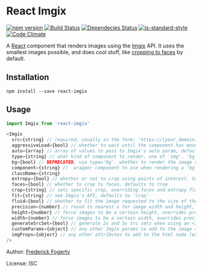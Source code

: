 # React Imgix

[![npm version](https://img.shields.io/npm/v/react-imgix.svg)](https://www.npmjs.com/package/react-imgix)
[![Build Status](https://travis-ci.org/imgix/react-imgix.svg?branch=master)](https://travis-ci.org/imgix/react-imgix)
[![Dependecies Status](https://david-dm.org/imgix/react-imgix.svg)](https://david-dm.org/imgix/react-imgix)
[![js-standard-style](https://img.shields.io/badge/code%20style-standard-brightgreen.svg?style=flat)](https://github.com/feross/standard)
[![Code Climate](https://codeclimate.com/github/imgix/react-imgix/badges/gpa.svg)](https://codeclimate.com/github/imgix/react-imgix)

A [React](https://facebook.github.io/react/) component that renders images using the [Imgix](https://www.imgix.com/) API. It uses the smallest images possible, and does cool stuff, like [cropping to faces](https://www.imgix.com/docs/reference/size#param-crop) by default.

## Installation

```
npm install --save react-imgix
```

## Usage

```js
import Imgix from 'react-imgix'

<Imgix
  src={string} // required, usually in the form: 'https://[your_domain].imgix.net/[image]'. Don't include any parameters.
  aggressiveLoad={bool} // whether to wait until the component has mounted to render the image, useful for auto-sizing and server-side rendering, defaults to false
  auto={array} // array of values to pass to Imgix's auto param, defaults to ['format']
  type={string} // what kind of component to render, one of 'img', 'bg', 'picture', 'source'. Defaults to 'img'
  bg={bool} // DEPRECATED, use type='bg'. whether to render the image as a background of the component, defaults to false
  component={string} //  wrapper component to use when rendering a 'bg', defaults to 'div'
  className={string}
  entropy={bool} // whether or not to crop using points of interest. See Imgix API for more details. Defaults to false
  faces={bool} // whether to crop to faces, defaults to true
  crop={string} // sets specific crop, overriding faces and entropy flags. Useful for specifying fallbacks for faces like 'faces,top,right'
  fit={string} // see Imgix's API, defaults to 'crop'
  fluid={bool} // whether to fit the image requested to the size of the component rendered, defaults to true
  precision={number} // round to nearest x for image width and height, useful for caching, defaults to 100
  height={number} // force images to be a certain height, overrides precision
  width={number} // force images to be a certain width, overrides precision
  generateSrcSet={bool} // generate 2x and 3x src sets when using an <img> tag. Defaults to true
  customParams={object} // any other Imgix params to add to the image src
  imgProps={object} // any other attributes to add to the html node (example: 'alt', 'data-*')
/>
```

Author: [Frederick Fogerty](http://twitter.com/fredfogerty)

License: ISC
